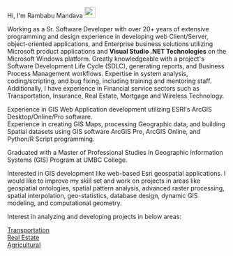 Hi, I'm Rambabu Mandava <img src="https://media.giphy.com/media/hvRJCLFzcasrR4ia7z/giphy.gif" width="25px">
<br>

<!--- I'm a recent graduate of a Master of Professional Studies in Geographic Information Systems (GIS) Program at UMBC college. -->
Working as a Sr. Software Developer with over 20+ years of extensive programming and design experience in developing web Client/Server, object-oriented applications, and Enterprise business solutions utilizing Microsoft product applications and **Visual Studio .NET Technologies** on the Microsoft Windows platform. Greatly knowledgeable with a project's Software Development Life Cycle (SDLC), generating reports, and Business Process Management workflows. Expertise in system analysis, coding/scripting, and bug fixing, including training and mentoring staff. Additionally, I have experience in Financial service sectors such as Transportation, Insurance, Real Estate, Mortgage and Wireless Technology.
<br>

Experience in GIS Web Application development utilizing ESRI's ArcGIS Desktop/Online/Pro software. <br> Experience in creating GIS Maps, processing Geographic data, and building Spatial datasets using GIS software ArcGIS Pro, ArcGIS Online, and Python/R Script programming. 
<br>

Graduated with a Master of Professional Studies in Geographic Information Systems (GIS) Program at UMBC College.

Interested in GIS development like web-based Esri geospatial applications. I would like to improve my skill set and work on projects in areas like geospatial ontologies, spatial pattern analysis, advanced raster processing, spatial interpolation, geo-statistics, database design, dynamic GIS modeling, and computational geometry.

Interest in analyzing and developing projects in below areas:

[Transportation](https://opendata.maryland.gov/browse?category=transportation)<br>
[Real Estate](https://opendata.maryland.gov/browse?q=real%20estate&sortBy=relevance)<br>
[Agricultural](https://opendata.maryland.gov/browse?category=agriculture)<br> 



